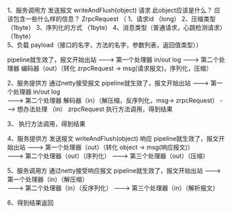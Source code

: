1、服务调用方
发送报文 writeAndFlush(object)  请求
此object应该是什么？ 应该包含一些什么样的信息？
ZrpcRequest  （
1、请求id  （long）
2、压缩类型 （1byte）  3、序列化的方式 （1byte）  4、消息类型（普通请求，心跳检测请求）（1byte）  
5、负载 payload（接口的名字，方法的名字，参数列表，返回值类型））


pipeline就生效了，报文开始出站
---> 第一个处理器 in/out log
---> 第二个处理器 编码器（out）（转化 zrpcRequest -> msg(请求报文)，序列化，压缩）

2、服务提供方
通过netty接受报文
pipeline就生效了，报文开始出站
---> 第一个处理器 in/out log   
---> 第二个处理器 解码器（in）（解压缩，反序列化，msg-> zrpcRequest）
---> 想办法处理 （in）  zrpcRequest 执行方法调用，得到结果


3、 执行方法调用，得到结果


4、服务提供方
发送报文 writeAndFlush(object) 响应
pipeline就生效了，报文开始出站
---> 第一个处理器（out）（转化 object -> msg(响应报文)）  
---> 第二个处理器（out）（序列化）
---> 第三个处理器（out）（压缩）

5、服务调用方
通过netty接受响应报文
pipeline就生效了，报文开始出站
---> 第一个处理器（in）（解压缩）  
---> 第二个处理器（in）（反序列化）
---> 第三个处理器（in）（解析报文）

6、得到结果返回

